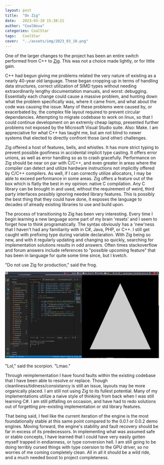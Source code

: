```yaml
---
layout: post
title:  "On Zig"
date:   2023-03-10 15:38:21
author: "CoalNova"
categories: CoalStar
tags:	CoalStar
cover:  "../assets/img/2023_03_10.png"
---
```


One of the larger changes to the project has been an entire switch performed from C++ to [Zig](https://ziglang.org/). This was not a choice made lightly, or for little gain. 

C++ had begun giving me problems related the very nature of existing as a nearly 40-year old language. These began cropping up in terms of handling data structures, correct utilization of SIMD types without needing extraordinarily lengthy documentation manuals, and worst: debugging. Essentially each change could cause a massive problem, and hunting down what the problem specifically was, where it came from, and what about the code was causing the issue. Many of these problems were caused by, or exacerbated by, the complex file layout required to prevent circular dependancies. Attempting to migrate codebase to work on linux, so that I could continue development on an extremly cheap laptop, presented further problems not exposed by the Microsoft Visual Studio suite. Also: Make. I am appreciative for what C++ has taught me, but am not blind to newer systems that elected to directly confront those (and other) challenges.

Zig offered a host of features, bells, and whistles. It has more strict typing to prevent possible goofiness in accidental implicit type casting. It offers error unions, as well as error handling so as to crash gracefully. Performance on Zig should be near on par with C/C++, and even greater in areas where the compiler can detect and utilize hardware instructions not implicitly offered by C/C++ compilers. As well, if I can correctly utilize allocators, I may be able to exceed performance in some areas. Zig offers a feature out of the box which is flatly the best in my opinion: native C compilation. Any C library can be brought in and used, without the requirement of weird, third party interfaces possibly ignoring needed library features. This is possibly the best thing that they could have done, it exposes the language to decades of already existing libraries to use and build upon.

The process of transitioning to Zig has been very interesting. Every time I begin learning a new language some part of my brain 'resets' and I seem to forget how to think programatically. The syntax obviously has a 'new'ness that I haven't had any familiarity with in C#, Java, PHP, or C++. I still get caught with prefixing type during variable declaration. With Zig being so new, and with it regularly updating and changing so quickly, searching for implementation solutions results in odd answers. Often times stackoverflow and forum answers include references to "possible upcoming feature" that has been in language for quite some time since, but I kvetch. 

"Do not use Zig for production," said the frog.

![triangle of gl happiness](https://raw.githubusercontent.com/CoalNova/CoalNova.github.io/main/assets/img/2023-03-10.png)

"Lol," said the scorpion. "Lmao."


Through reimplementation I have found faults within the existing codebase that I have been able to resolve or replace. Though cleanliness/tidiness/consistancy is still an issue, layouts may be more organically placed. I am still not using Zig to its fullest potential. Many of my implementations utilize a naive style of thinking from back when I was still learning C#. I am still pitfalling on occasion, and have had to redo solutions out of forgetting pre-existing implementation or std library features.

That being said, I feel like the current iteration of the engine is the most foundationally stable at this same point compared to the 0.0.1 or 0.0.2 demo engines. Moving forward, the engine's stability and fault recovery should be far in excess of its predecessors. In implementing what was assumed safe or stable concepts, I have learned that I could have very easily gotten myself trapped in endianness, or type conversion hell. I am still going to be doing terribly cursed things with type coersion to the GPU driver, so no worries of me coming completely clean. All in all it should be a wild ride, and a much needed boost to project completeness.
